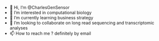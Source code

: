 - 👋 Hi, I’m @CharlesGenSensor
- 👀 I’m interested in computational biology
- 🌱 I’m currently learning business strategy
- 💞️ I’m looking to collaborate on long read sequencing and transcriptomic analyses
- 📫 How to reach me ? definitely by email
